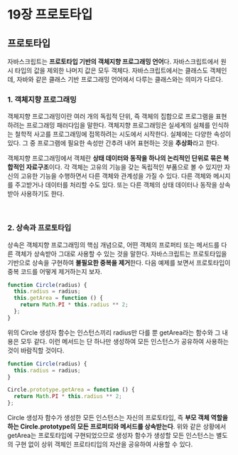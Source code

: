 # 19장 프로토타입

## 프로토타입

자바스크립트는 **프로토타입 기반의 객체지향 프로그래밍 언어**다. 자바스크립트에서 원시 타입의 값을 제외한 나머지 값은 모두 객체다. 자바스크립트에서는 클래스도 객체인데, 자바와 같은 클래스 기반 프로그래밍 언어에서 다루는 클래스와는 의미가 다르다.

### 1. 객체지향 프로그래밍

객체지향 프로그래밍이란 여러 개의 독립적 단위, 즉 객체의 집합으로 프로그램을 표현하려는 프로그래밍 패러다임을 말한다. 객체지향 프로그래밍은 실세계의 실체를 인식하는 철학적 사고를 프로그래밍에 접목하려는 시도에서 시작한다. 실체에는 다양한 속성이 있다. 그 중 프로그램에 필요한 속성만 간추려 내어 표현하는 것을 **추상화**라고 한다.

객체지향 프로그래밍에서 객체란 **상태 데이터와 동작을 하나의 논리적인 단위로 묶은 복합적인 자료구조**이다. 각 객체는 고유의 기능을 갖는 독립적인 부품으로 볼 수 있지만 자신의 고유한 기능을 수행하면서 다른 객체와 관계성을 가질 수 있다. 다른 객체와 메시지를 주고받거나 데이터를 처리할 수도 있다. 또는 다른 객체의 상태 데이터나 동작을 상속받아 사용하기도 한다.

<br/>

### 2. 상속과 프로토타입

상속은 객체지향 프로그래밍의 핵심 개념으로, 어떤 객체의 프로퍼티 또는 메서드를 다른 객체가 상속받아 그대로 사용할 수 있는 것을 말한다. 자바스크립트는 프로토타입을 기반으로 상속을 구현하여 **불필요한 중복을 제거**한다. 다음 예제를 보면서 프로토타입이 중복 코드를 어떻게 제거하는지 보자.

```js
function Circle(radius) {
  this.radius = radius;
  this.getArea = function () {
    return Math.PI * this.radius ** 2;
  };
}
```

위의 Circle 생성자 함수는 인스턴스끼리 radius만 다를 뿐 getArea라는 함수와 그 내용은 모두 같다. 이런 메서드는 단 하나만 생성하여 모든 인스턴스가 공유하여 사용하는 것이 바람직할 것이다.

```js
function Circle(radius) {
  this.radius = radius;
}

Circle.prototype.getArea = function () {
  return Math.PI * this.radius ** 2;
};
```

Circle 생성자 함수가 생성한 모든 인스턴스는 자신의 프로토타입, 즉 **부모 객체 역할을 하는 Circle.prototype의 모든 프로퍼티와 메서드를 상속받는다**. 위와 같은 상황에서 getArea는 프로토타입에 구현되었으므로 생성자 함수가 생성할 모든 인스턴스는 별도의 구현 없이 상위 객체인 프로타티입의 자산을 공유하여 사용할 수 있다.
